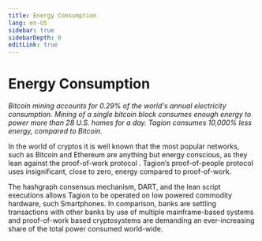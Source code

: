 ```yaml
---
title: Energy Consumption
lang: en-US
sidebar: true
sidebarDepth: 0
editLink: true
---
```


# Energy Consumption

_Bitcoin mining accounts for 0.29% of the world's annual electricity consumption. Mining of a single bitcoin block consumes enough energy to power more than 28 U.S. homes for a day. Tagion consumes 10,000% less energy, compared to Bitcoin._

In the world of cryptos it is well known that the most popular networks, such as Bitcoin and Ethereum are anything but energy conscious, as they lean against the proof-of-work protocol . Tagion’s proof-of-people protocol uses insignificant, close to zero, energy compared to proof-of-work. 

The hashgraph consensus mechanism, DART, and the lean script executions allows Tagion to be operated on low powered commodity hardware, such Smartphones. In comparison, banks are settling transactions with other banks by use of multiple mainframe-based systems and proof-of-work based cryptosystems are demanding an ever-increasing share of the total power consumed world-wide. 

